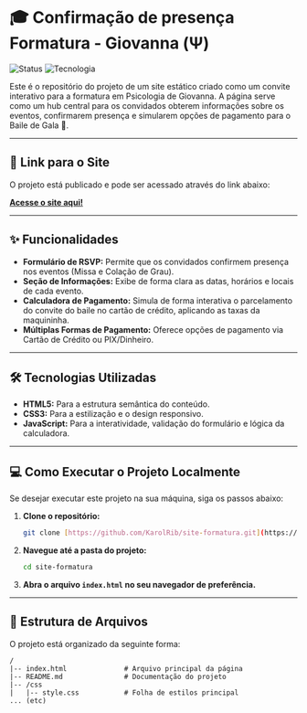 # 🎓 Confirmação de presença Formatura - Giovanna (Ψ)

![Status](https://img.shields.io/badge/status-conclu%C3%ADdo-success)
![Tecnologia](https://img.shields.io/badge/tecnologia-HTML%2FCSS%2FJS-blue)

Este é o repositório do projeto de um site estático criado como um convite interativo para a formatura em Psicologia de Giovanna. A página serve como um hub central para os convidados obterem informações sobre os eventos, confirmarem presença e simularem opções de pagamento para o Baile de Gala 🥂.

---

## 🚀 Link para o Site

O projeto está publicado e pode ser acessado através do link abaixo:

**[Acesse o site aqui!](https://karolrib.github.io/site-formatura/)**

---

## ✨ Funcionalidades

- **Formulário de RSVP:** Permite que os convidados confirmem presença nos eventos (Missa e Colação de Grau).
- **Seção de Informações:** Exibe de forma clara as datas, horários e locais de cada evento.
- **Calculadora de Pagamento:** Simula de forma interativa o parcelamento do convite do baile no cartão de crédito, aplicando as taxas da maquininha.
- **Múltiplas Formas de Pagamento:** Oferece opções de pagamento via Cartão de Crédito ou PIX/Dinheiro.

---

## 🛠️ Tecnologias Utilizadas

- **HTML5:** Para a estrutura semântica do conteúdo.
- **CSS3:** Para a estilização e o design responsivo.
- **JavaScript:** Para a interatividade, validação do formulário e lógica da calculadora.

---

## 💻 Como Executar o Projeto Localmente

Se desejar executar este projeto na sua máquina, siga os passos abaixo:

1.  **Clone o repositório:**

    ```bash
    git clone [https://github.com/KarolRib/site-formatura.git](https://github.com/KarolRib/site-formatura.git)
    ```

2.  **Navegue até a pasta do projeto:**

    ```bash
    cd site-formatura
    ```

3.  **Abra o arquivo `index.html` no seu navegador de preferência.**

---

## 📂 Estrutura de Arquivos

O projeto está organizado da seguinte forma:

```
/
|-- index.html              # Arquivo principal da página
|-- README.md               # Documentação do projeto
|-- /css
|   |-- style.css           # Folha de estilos principal
... (etc)
```
